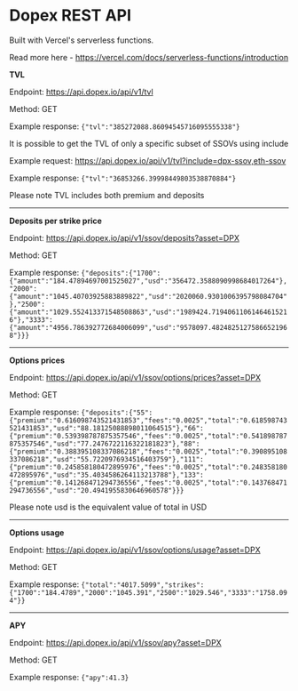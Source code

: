 # Dopex REST API

Built with Vercel's serverless functions.

Read more here - https://vercel.com/docs/serverless-functions/introduction

**TVL**

Endpoint: https://api.dopex.io/api/v1/tvl

Method: GET

Example response:
`{"tvl":"385272088.86094545716095555338"}`

It is possible to get the TVL of only a specific subset of SSOVs using include

Example request:
https://api.dopex.io/api/v1/tvl?include=dpx-ssov,eth-ssov

Example response:
`{"tvl":"36853266.39998449803538870884"}`

Please note TVL includes both premium and deposits

------------------------------------------------------------------------------------

**Deposits per strike price**

Endpoint: https://api.dopex.io/api/v1/ssov/deposits?asset=DPX

Method: GET

Example response:
`{"deposits":{"1700":{"amount":"184.47894697001525027","usd":"356472.3588090998684017264"},"2000":{"amount":"1045.40703925883889822","usd":"2020060.9301006395798084704"},"2500":{"amount":"1029.552413371548508863","usd":"1989424.71940611061464615216"},"3333":{"amount":"4956.786392772684006099","usd":"9578097.48248251275866521968"}}}`

-------------------------------------------------------------------------------------------

**Options prices**

Endpoint: https://api.dopex.io/api/v1/ssov/options/prices?asset=DPX

Method: GET

Example response:
`{"deposits":{"55":{"premium":"0.616098743521431853","fees":"0.0025","total":"0.618598743521431853","usd":"88.18125088898011064515"},"66":{"premium":"0.539398787875357546","fees":"0.0025","total":"0.541898787875357546","usd":"77.2476722116322181823"},"88":{"premium":"0.388395108337086218","fees":"0.0025","total":"0.390895108337086218","usd":"55.7220976934516403759"},"111":{"premium":"0.245858180472895976","fees":"0.0025","total":"0.248358180472895976","usd":"35.4034586264113213788"},"133":{"premium":"0.141268471294736556","fees":"0.0025","total":"0.143768471294736556","usd":"20.4941955830646960578"}}}`

Please note usd is the equivalent value of total in USD

----------------------------------------------------------------------------------------------------------

**Options usage**

Endpoint: https://api.dopex.io/api/v1/ssov/options/usage?asset=DPX

Method: GET

Example response:
`{"total":"4017.5099","strikes":{"1700":"184.4789","2000":"1045.391","2500":"1029.546","3333":"1758.094"}}`

----------------------------------------------------------------------------------------------------------

**APY**

Endpoint: https://api.dopex.io/api/v1/ssov/apy?asset=DPX

Method: GET

Example response: 
`{"apy":41.3}`